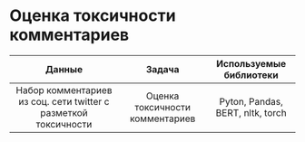 # Оценка токсичности комментариев

| Данные            |  Задача           | Используемые библиотеки|
| :---------------: | :----------------:|:----------------------:|
| Набор комментариев из соц. сети twitter с разметкой токсичности| Оценка токсичности комментариев| Pyton, Pandas, BERT, nltk, torch|
